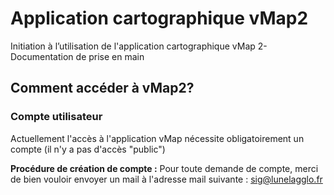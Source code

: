 # Application cartographique vMap2

Initiation à l’utilisation de l'application cartographique vMap 2- Documentation de prise en main

## Comment accéder à vMap2?

### Compte utilisateur

Actuellement l'accès à l'application vMap nécessite obligatoirement un compte (il n'y a pas d'accès "public")

**Procédure de création de compte :**
Pour toute demande de compte, merci de bien vouloir envoyer un mail à l'adresse mail suivante : [sig@lunelagglo.fr](mailto:sig@lunelagglo.fr)

